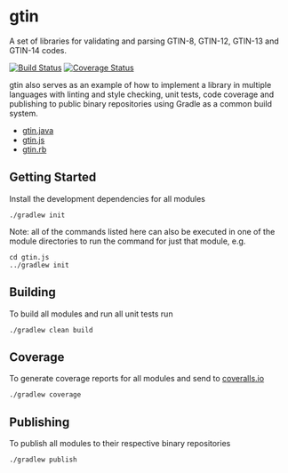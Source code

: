 # gtin

A set of libraries for validating and parsing GTIN-8, GTIN-12, GTIN-13 and GTIN-14 codes.

[![Build Status](https://travis-ci.org/powa/gtin.svg?branch=master)](https://travis-ci.org/powa/gtin) [![Coverage Status](https://coveralls.io/repos/powa/gtin/badge.svg?branch=master&service=github)](https://coveralls.io/github/powa/gtin?branch=master)

gtin also serves as an example of how to implement a library in multiple languages with linting and style checking, unit tests, code coverage and publishing to public binary repositories using Gradle as a common build system.

* [gtin.java](gtin.java/README.md)
* [gtin.js](gtin.js/README.md)
* [gtin.rb](gtin.rb/README.md)

## Getting Started

Install the development dependencies for all modules

    ./gradlew init

Note: all of the commands listed here can also be executed in one of the module directories to run the command for just that module, e.g.

    cd gtin.js
    ../gradlew init

## Building

To build all modules and run all unit tests run

    ./gradlew clean build

## Coverage

To generate coverage reports for all modules and send to [coveralls.io](https://coveralls.io)

    ./gradlew coverage

## Publishing

To publish all modules to their respective binary repositories

    ./gradlew publish

